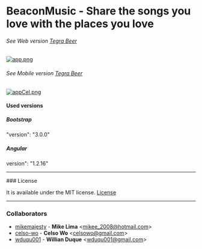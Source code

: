 # BeaconMusic - Share the songs you love with the places you love

###### See Web version [Tegra Beer](http://beacon-music-pub.herokuapp.com/player/)

[![app.png](https://s12.postimg.org/ajukz7nwt/app.png)](https://postimg.org/image/szf1wm215/)

###### See Mobile version [Tegra Beer](http://beacon-music-pub.herokuapp.com/)

[![appCel.png](https://s21.postimg.org/k7xgvn447/app_Cel.png)](https://postimg.org/image/v7io78uj7/)

#### Used versions

##### Bootstrap 
"version": "3.0.0"

##### Angular
version": "1.2.16" 
<hr>
### License

It is available under the MIT license.
[License](http://opensource.org/licenses/mit-license.php)

<hr>

### Collaborators

* [mikemajesty](https://github.com/mikemajesty) -
**Mike Lima** &lt;mikee_2008@hotmail.com&gt;
* [celso-wo](https://github.com/celso-wo) -
**Celso Wo** &lt;celsowo@gmail.com&gt;
* [wduqu001](https://github.com/wduqu001) -
**Willian Duque** &lt;wduqu001@gmail.com&gt;


